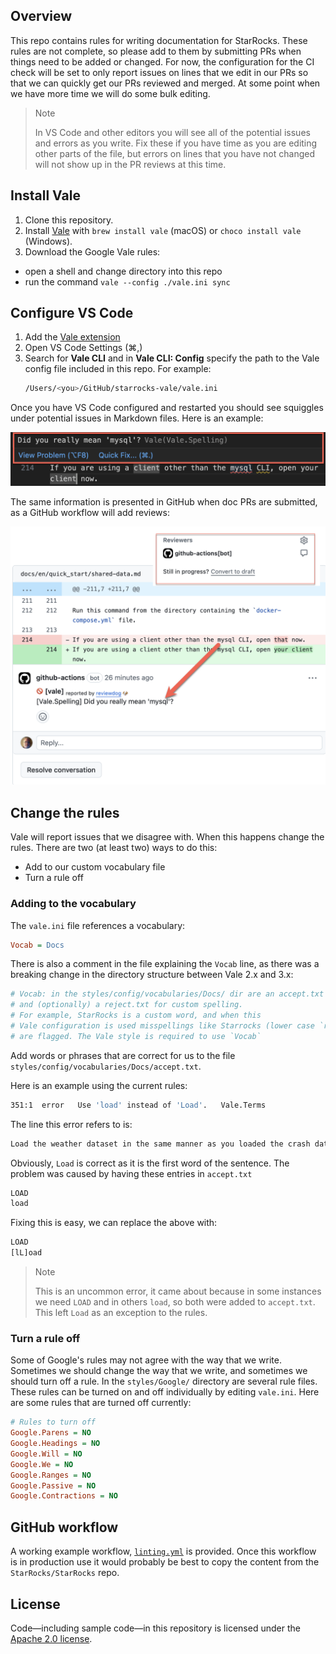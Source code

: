 ## Overview

This repo contains rules for writing documentation for StarRocks. These rules are not complete, so please add to them by submitting PRs when things need to be added or changed. For now, the configuration for the CI check will be set to only report issues on lines that we edit in our PRs so that we can quickly get our PRs reviewed and merged. At some point when we have more time we will do some bulk editing.

> Note
>
> In VS Code and other editors you will see all of the potential issues and errors as you write. Fix these if you have time as you are editing other parts of the file, but errors on lines that you have not changed will not show up in the PR reviews at this time.


## Install Vale

1. Clone this repository.
1. Install [Vale][1] with `brew install vale` (macOS) or `choco install vale` (Windows).
1. Download the Google Vale rules:
  - open a shell and change directory into this repo
  - run the command `vale --config ./vale.ini sync`

## Configure VS Code

1. Add the [Vale extension][2]
1. Open VS Code Settings (⌘,)
1. Search for **Vale CLI** and in **Vale CLI: Config** specify the path to the Vale config file included in this repo. For example:
    ```bash
    /Users/<you>/GitHub/starrocks-vale/vale.ini
    ```
Once you have VS Code configured and restarted you should see squiggles under potential issues in Markdown files. Here is an example:

![VS Code linting][5]

The same information is presented in GitHub when doc PRs are submitted, as a GitHub workflow will add reviews:

![GitHub review][6]

## Change the rules

Vale will report issues that we disagree with. When this happens change the rules. There are two (at least two) ways to do this:
- Add to our custom vocabulary file
- Turn a rule off

### Adding to the vocabulary

The `vale.ini` file references a vocabulary:

```ini
Vocab = Docs
```

There is also a comment in the file explaining the `Vocab` line, as there was a breaking change in the directory structure between Vale 2.x and 3.x:

```bash
# Vocab: in the styles/config/vocabularies/Docs/ dir are an accept.txt
# and (optionally) a reject.txt for custom spelling.
# For example, StarRocks is a custom word, and when this
# Vale configuration is used misspellings like Starrocks (lower case `r`)
# are flagged. The Vale style is required to use `Vocab`
```
Add words or phrases that are correct for us to the file 
`styles/config/vocabularies/Docs/accept.txt`.

Here is an example using the current rules:

```bash
351:1  error   Use 'load' instead of 'Load'.   Vale.Terms
```

The line this error refers to is:

```md
Load the weather dataset in the same manner as you loaded the crash data.
```
Obviously, `Load` is correct as it is the first word of the sentence. The problem was caused by having these entries in `accept.txt`

```bash
LOAD
load
```

Fixing this is easy, we can replace the above with:

```bash
LOAD
[lL]oad
```

> Note
>
> This is an uncommon error, it came about because in some instances we need `LOAD` and in others `load`, so both were added to `accept.txt`. This left `Load` as an exception to the rules.

### Turn a rule off

Some of Google's rules may not agree with the way that we write. Sometimes we should change the way that we write, and sometimes we should turn off a rule. In the `styles/Google/` directory are several rule files. These rules can be turned on and off individually by editing `vale.ini`. Here are some rules that are turned off currently:

```ini
# Rules to turn off
Google.Parens = NO
Google.Headings = NO
Google.Will = NO
Google.We = NO
Google.Ranges = NO
Google.Passive = NO
Google.Contractions = NO
```

## GitHub workflow

A working example workflow, [`linting.yml`][3] is provided. Once this workflow is in production use it would probably be best to copy the content from the `StarRocks/StarRocks` repo.

## License

Code—including sample code—in this repository is licensed under the [Apache 2.0 license][4].


[1]: https://vale.sh/
[2]: https://marketplace.visualstudio.com/items?itemName=ChrisChinchilla.vale-vscode
[3]: ./examples/linting.yml
[4]: https://github.com/StarRocks/starrocks/blob/main/LICENSE.txt
[5]: ./examples/vs-code-linting.png
[6]: ./examples/github-actions-linting.png

